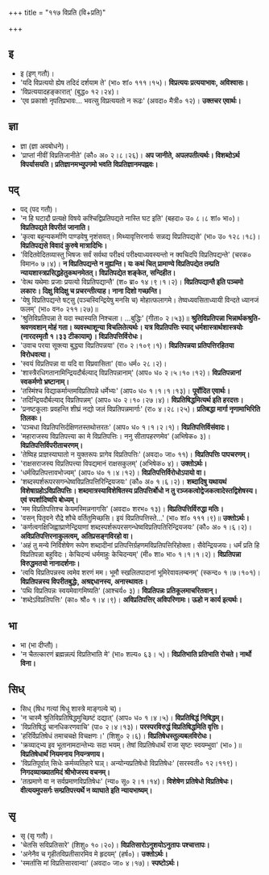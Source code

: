 +++
title = "११७ विप्रति (वि+प्रति)"

+++

## इ
- इ (इण् गतौ)।
- 'यदि विप्रत्ययो ह्येष तदिदं दर्शयाम ते' (भा० शां० १११।१५)। **विप्रत्ययः प्रत्ययाभावः, अविश्वासः।**
- 'विप्रत्ययादहङ्कारात्' (बुद्ध० १२।२४)।
- 'एव प्रकाशो नृपतिप्रभावः… भवत्सु विप्रत्ययतो न रूढः' (अवदा० मैत्री० १२)। **उक्तचर एवार्थः।**

## ज्ञा
- ज्ञा (ज्ञा अवबोधने)।
- 'प्राप्तां नीवीं विप्रतिजानीते' (कौ० अ० २।८।२६)। **अप जानीते, अपलपतीत्यर्थः। विशब्दोऽर्थ विपर्यासयति। प्रतिज्ञानमभ्युपगमो भवति विप्रतिज्ञानमपह्नवः।**

## पद्
- पद् (पद गतौ)।
- 'न हि घटादौ प्रत्यक्षे विषये कश्चिद्विप्रतिपद्यते नास्ति घट इति' (बहदा० उ० ८।८ शां० भा०)। **विप्रतिपद्यते विपरीतं जानाति।**
- 'कृत्वा बहून्यकर्माणि पाण्डवेषु नृशंसवत्। मिथ्यावृत्तिरनार्यः सन्नद्य विप्रतिपद्यसे' (भा० उ० १२८।१८)। **विप्रतिपद्यसे विवादं कुरुषे मात्रादिभिः।**
- 'विदितवेदितव्यास्तु भिषजः सर्वं सर्वथा परीक्ष्यं परीक्ष्याध्यवस्यन्तो न क्वचिदपि विप्रतिपद्यन्ते' (चरक० विमान० ७।४)। **न विप्रतिपद्यन्ते न मुह्यन्ति। यः कथं चित् प्रामाण्ये विप्रतिपद्येत तम्प्रति न्यायशास्त्रप्रसिद्धहेतुकथनमेतत्। विप्रतिपद्येत शङ्केत, सन्दिहीत।**
- 'वेत्थ यथेमाः प्रजाः प्रयत्यो विप्रतिपद्यान्तै' (श० ब्रा० १४।९।१।२)। **विप्रतिपद्यान्तै इति पञ्चमो लकारः। दिक्षु विदिक्षु च प्रचरन्तीत्याह। नाना दिशो गच्छन्ति।**
- 'येषु विप्रतिपद्यन्ते षट्सु (पञ्चस्विन्द्रियेषु मनसि च) मोहात्फलागमे। तेष्वध्यवसिताध्यायी विन्दते ध्यानजं फलम्' (भा० वन० २११।२७)॥
- 'श्रुतिविप्रतिपन्ना ते यदा स्थास्यति निश्चला। …बुद्धिः' (गीता० २।५३)॥ **श्रुतिविप्रतिपन्ना भिन्नार्थकश्रुति-श्रवणवशान् मोहं गता। व्यवस्थाशून्या विचलितेत्यर्थः। यत्र विप्रतिपत्तिः स्याद् धर्मशास्त्रार्थशास्त्रयोः (नारदस्मृतौ १।३३ टीकायाम्)। विप्रतिपत्तिर्विरोधः।**
- 'उवाच परया सूक्त्या बुद्ध्या विप्रतिपन्नया' (रा० २।१०९।१)। **विप्रतिपन्नया प्रतिपत्तिरहितया विरोधवत्या।**
- 'स्वयं विप्रतिपन्ना वा यदि वा विप्रवासिता' (वा० धर्म० २८।२)।
- 'शास्त्रैरधिगतानामिन्द्रियदौर्बल्याद् विप्रतिपन्नानाम्' (आप० ध० २।५।१०।१२)। **विप्रतिपन्नानां स्वकर्मणो भ्रष्टानाम्।**
- 'तस्मिंश्च विद्याकर्मान्तमविप्रतिपन्ने धर्मेभ्यः' (आप० ध० १।१।१।१३)। **पूर्वोदित एवार्थः।**
- 'तदिन्द्रियदौर्बल्याद् विप्रतिपन्नम्' (आप० ध० २।१०।२७।४)। **विप्रतिषिद्धमित्यर्थ इति हरदत्तः।**
- 'प्रनष्टकूलाः प्रवहन्ति शीघ्रं नद्यो जलं विप्रतिपन्नमार्गाः' (रा० ४।२८।२५)। **प्रतिबद्धा मार्गा नृणामाभिरिति तिलकः।**
- 'पञ्चधा विप्रतिपत्तिर्दक्षिणतस्तथोत्तरतः' (आप० ध० १।१।२।१)। **विप्रतिपत्तिर्विसंवादः।**
- 'महाराजस्य विप्रतिपत्त्या का मे विप्रतिपत्तिः। ननु सीतापहरणमेव' (अभिषेक० ३)। **विप्रतिपत्तिर्विपरीताचरणम्।**
- 'तेष्विह प्राज्ञस्याघातो न युक्तरूपः प्रागेव विप्रतिपत्तिः' (अवदा० जा० ११)। **विप्रतिपत्तिः पापचरणम्।**
- 'राक्षसराजस्य विप्रतिपत्त्या विपद्यमानं राक्षसकुलम्' (अभिषेक० ४)। **उक्तोऽर्थः।**
- 'धर्मविप्रतिपत्तावभोज्यम्' (आप० ध० १।४।१२)। **विप्रतिपत्तिर्विरोधोऽपायो वा।**
- 'शब्दस्पर्शरूपरसगन्धेष्वविप्रतिपत्तिरिन्द्रियजयः' (कौ० अ० १।६।२)। **शब्दादिषु यथायथं विशेषाग्रहोऽविप्रतिपत्तिः। शब्दमात्रस्याविशेषितस्य प्रतिपत्तिर्बोधो न तु रञ्जकत्वोद्वेजकत्वादेस्तद्विशेषस्य। एवं स्पर्शादिष्वपि बोध्यम्।**
- 'मम विप्रतिपत्तिश्च केयमस्मिन्ननागसि' (अवदा० शरभ० १३)। **विप्रतिपत्तिर्विरुद्धा मतिः।**
- 'वसन् पितृवने रौद्रे शौचे वर्तितुमिच्छसि। इयं विप्रतिपत्तिस्ते…' (भा० शां० १११।९)॥ **उक्तोऽर्थः।**
- 'कर्णत्वगक्षिजिह्वाघ्राणेन्द्रियाणां शब्दस्पर्शरूपरसगन्धेष्वविप्रतिपतिरिन्द्रियजयः' (कौ० अ० १।६।२)। **अविप्रतिपत्तिरनाकुलत्वम्, अतिप्रसङ्गविरहो वा।**
- 'अहं तु मन्ये निर्विशेषेण रूपेण शब्दादीनां प्रतिपत्तिर्ग्रहणमविप्रतिपत्तिरिहोक्ता। सैवेन्द्रियजयः। धर्मं प्रति हि विप्रतिपन्ना बहुविदः। केचिदन्यं धर्ममाहुः केचिदन्यम्' (मी० शा० भा० १।१।१।२)। **विप्रतिपन्ना विरुद्धमतयो नानादर्शनाः।**
- 'त्वयि विप्रतिपन्नस्य त्वमेव शरणं मम। भूमौ स्खलितपादानां भूमिरेवावलम्बनम्' (स्कन्द० १।७।१०१)। **विप्रतिपन्नस्य विपरीतबुद्धेः, अश्रद्दधानस्य, अनास्थावतः।**
- 'पथि विप्रतिपन्नः स्वयमेवागमिष्यति' (आश्चर्य० ३)। **विप्रतिपन्नः प्रतिकूलमाचरितवान्।**
- 'शब्देऽविप्रतिपत्तिः' (का० श्रौ० १।४।९)। **अविप्रतिपत्तिर् अविपरिणामः। ऊहो न कार्य इत्यर्थः।**

## भा
- भा (भा दीप्तौ)।
- 'न चैतत्कारणं ब्रह्मन्नल्पं विप्रतिभाति मे' (भा० शल्य० ६३।
५)। **विप्रतिभाति प्रतिभाति रोचते। नार्थो विना।**

## सिध्
- सिध् (षिध गत्यां षिधू शास्त्रे माङ्गल्ये च)।
- 'न चास्मै श्रुतिविप्रतिषिद्धमुच्छिष्टं दद्यात्' (आप० ध० १।४।५)। **विप्रतिषिद्धं निषिद्धम्।**
- 'विप्रतिषिद्धं चानधिकरणवाचि' (पा० २।४।१३)। **परस्परविरुद्धं विप्रतिषिद्धमिति वृत्तिः।**
- 'हरिर्विप्रतिषेधं तमाचचक्षे विचक्षणः।' (शिशु० २।६)। **विप्रतिषेधस्तुल्यबलविरोधः।**
- 'क्रव्याद्भ्य इव भूतानामदान्तेभ्यः सदा भयम्। तेषां विप्रतिषेधार्थं राजा सृष्टः स्वयम्भुवा' (भा० )॥ **विप्रतिषेधार्थं नियमनाय नियन्त्रणाय।**
- 'विप्रतिपूर्वात् सिधेः कर्मव्यतिहारे घञ्। अन्योन्यप्रतिषेधो विप्रतिषेधः' (सरस्वती० १२।११९)। **निगदव्याख्यातमिदं श्रीभोजस्य वचनम्।**
- 'तत्प्रमाणे वा न सर्वप्रमाणविप्रतिषेधः' (न्या० सू० २।१।१४)। **विशेषेण प्रतिषेधो विप्रतिषेधः। वीत्ययमुपसर्गः सम्प्रतिपत्त्यर्थे न व्याघाते इति न्यायभाष्यम्।**

## सृ
- सृ (सृ गतौ)।
- 'चेतसि सविप्रतिसारे' (शिशु० १०।२०)। **विप्रतिसारोऽनुशयोऽनुतापः पश्चात्तापः।**
- 'अनेनैव च गृहीतविप्रतीसारमिव मे हृदयम्' (हर्ष०)। **उक्तोऽर्थः।**
- 'स्मर्तासि मां विप्रतिसारवान्वा' (अवदा० जा० ४।१७)। **स्पष्टोऽर्थः।**
